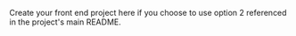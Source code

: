 Create your front end project here if you choose to use option 2 referenced in the project's main README.
